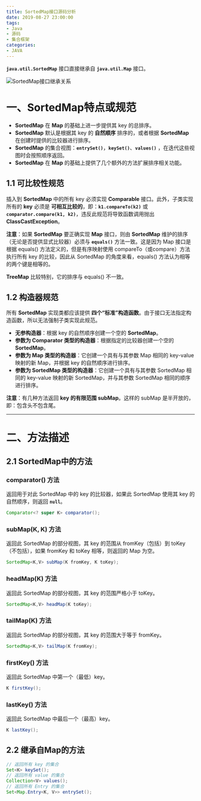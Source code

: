```yaml
---
title: SortedMap接口源码分析
date: 2019-08-27 23:00:00
tags:
- Java
- 源码
- 集合框架
categories:
- JAVA
---
```


**`java.util.SortedMap`** 接口直接继承自 **`java.util.Map`** 接口。

![SortedMap接口继承关系](/images/javase/SortedMap-source-analysis/SortedMap1.png "SortedMap接口继承关系")

# 一、SortedMap特点或规范

- **SortedMap** 在 **Map** 的基础上进一步提供其 key 的总排序。
- **SortedMap** 默认是根据其 key 的 **自然顺序** 排序的，或者根据 **SortedMap** 在创建时提供的比较器进行排序。
- **SortedMap** 的集合视图：**`entrySet()`**，**`keySet()`**、**`values()`** ，在迭代这些视图时会按照顺序返回。
- **SortedMap** 在 **Map** 的基础上提供了几个额外的方法扩展排序相关功能。

## 1.1 可比较性规范

插入到 **SortedMap** 中的所有 key 必须实现 **Comparable** 接口。此外，子类实现所有的 **key** 必须是 **可相互比较的**，即：**`k1.compareTo(k2)`** 或 **`comparator.compare(k1, k2)`**，违反此规范将导致函数调用抛出 **ClassCastException**。

**注意**：如果 **SortedMap** 要正确实现 **Map** 接口，则由 **SortedMap** 维护的排序（无论是否提供显式比较器）必须与 **`equals()`** 方法一致。这是因为 Map 接口是根据 equals() 方法定义的，但是有序映射使用 compareTo（或compare）方法执行所有 key 的比较，因此从 SortedMap 的角度来看，equals() 方法认为相等的两个键是相等的。

**TreeMap** 比较特别，它的排序与 equals() 不一致。

## 1.2 构造器规范

所有 **SortedMap** 实现类都应该提供 **四个“标准”构造函数**。由于接口无法指定构造函数，所以无法强制子类实现此规范。

- **无参构造器**：根据 key 的自然顺序创建一个空的 **SortedMap**。
- **参数为 Comparator 类型的构造器**：根据指定的比较器创建一个空的 **SortedMap**。
- **参数为 Map 类型的构造器**：它创建一个具有与其参数 Map 相同的 key-value 映射的新 Map，并根据 key 的自然顺序进行排序。
- **参数为 SortedMap 类型的构造器**：它创建一个具有与其参数 SortedMap 相同的 key-value 映射的新 SortedMap，并与其参数 SortedMap 相同的顺序进行排序。

**注意**：有几种方法返回 **key 的有限范围 subMap**。这样的 subMap 是半开放的，即：包含头不包含尾。

---

# 二、方法描述

## 2.1 SortedMap中的方法

### comparator() 方法

返回用于对此 SortedMap 中的 key 的比较器，如果此 SortedMap 使用其 key 的自然顺序，则返回 **`null`**。
```java
Comparator<? super K> comparator();
```

### subMap(K, K) 方法

返回此 SortedMap 的部分视图，其 key 的范围从 fromKey（包括）到 toKey（不包括），如果 fromKey 和 toKey 相等，则返回的 Map 为空。
```java
SortedMap<K,V> subMap(K fromKey, K toKey);
```

### headMap(K) 方法

返回此 SortedMap 的部分视图，其 key 的范围严格小于 toKey。
```java
SortedMap<K,V> headMap(K toKey);
```

### tailMap(K) 方法

返回此 SortedMap 的部分视图，其 key 的范围大于等于 fromKey。
```java
SortedMap<K,V> tailMap(K fromKey);
```

### firstKey() 方法

返回此 SortedMap 中第一个（最低）key。
```java
K firstKey();
```

### lastKey() 方法

返回此 SortedMap 中最后一个（最高）key。
```java
K lastKey();
```

## 2.2 继承自Map的方法

```java
// 返回所有 key 的集合
Set<K> keySet();
// 返回所有 value 的集合
Collection<V> values();
// 返回所有 Entry 的集合
Set<Map.Entry<K, V>> entrySet();
```
